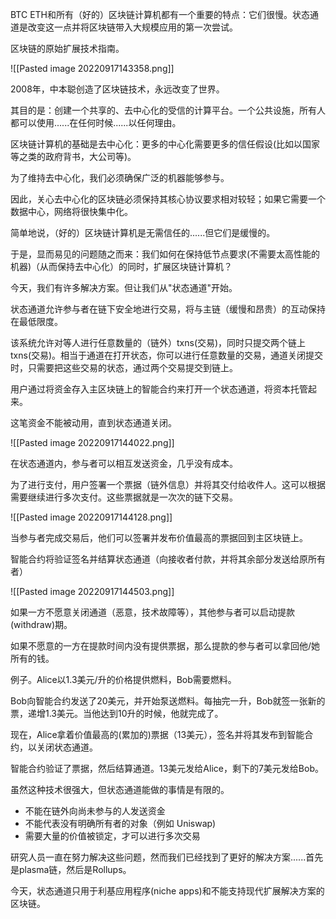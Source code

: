 BTC ETH和所有（好的）区块链计算机都有一个重要的特点：它们很慢。状态通道是改变这一点并将区块链带入大规模应用的第一次尝试。

区块链的原始扩展技术指南。

![[Pasted image 20220917143358.png]]

2008年，中本聪创造了区块链技术，永远改变了世界。

其目的是：创建一个共享的、去中心化的受信的计算平台。一个公共设施，所有人都可以使用......在任何时候......以任何理由。

区块链计算机的基础是去中心化：更多的中心化需要更多的信任假设(比如以国家等之类的政府背书，大公司等)。

为了维持去中心化，我们必须确保广泛的机器能够参与。

因此，关心去中心化的区块链必须保持其核心协议要求相对较轻；如果它需要一个数据中心，网络将很快集中化。

简单地说，（好的）区块链计算机是无需信任的......但它们是缓慢的。

于是，显而易见的问题随之而来：我们如何在保持低节点要求(不需要太高性能的机器)（从而保持去中心化）的同时，扩展区块链计算机？

今天，我们有许多解决方案。但让我们从"状态通道"开始。

状态通道允许参与者在链下安全地进行交易，将与主链（缓慢和昂贵）的互动保持在最低限度。

该系统允许对等人进行任意数量的（链外）txns(交易)，同时只提交两个链上txns(交易)。相当于通道在打开状态，你可以进行任意数量的交易，通道关闭提交时，只需要把这些交易的状态，通过两个交易提交到链上。

用户通过将资金存入主区块链上的智能合约来打开一个状态通道，将资本托管起来。

这笔资金不能被动用，直到状态通道关闭。

![[Pasted image 20220917144022.png]]

在状态通道内，参与者可以相互发送资金，几乎没有成本。

为了进行支付，用户签署一个票据（链外信息）并将其交付给收件人。这可以根据需要继续进行多次支付。这些票据就是一次次的链下交易。

![[Pasted image 20220917144128.png]]

当参与者完成交易后，他们可以签署并发布价值最高的票据回到主区块链上。

智能合约将验证签名并结算状态通道（向接收者付款，并将其余部分发送给原所有者）



![[Pasted image 20220917144503.png]]

如果一方不愿意关闭通道（恶意，技术故障等），其他参与者可以启动提款(withdraw)期。

如果不愿意的一方在提款时间内没有提供票据，那么提款的参与者可以拿回他/她所有的钱。

例子。Alice以1.3美元/升的价格提供燃料，Bob需要燃料。

Bob向智能合约发送了20美元，并开始泵送燃料。每抽完一升，Bob就签一张新的票，递增1.3美元。当他达到10升的时候，他就完成了。

现在，Alice拿着价值最高的(累加的)票据（13美元），签名并将其发布到智能合约，以关闭状态通道。

智能合约验证了票据，然后结算通道。13美元发给Alice，剩下的7美元发给Bob。

虽然这种技术很强大，但状态通道能做的事情是有限的。

- 不能在链外向尚未参与的人发送资金
- 不能代表没有明确所有者的对象（例如 Uniswap)
- 需要大量的价值被锁定，才可以进行多次交易

研究人员一直在努力解决这些问题，然而我们已经找到了更好的解决方案......首先是plasma链，然后是Rollups。

今天，状态通道只用于利基应用程序(niche apps)和不能支持现代扩展解决方案的区块链。